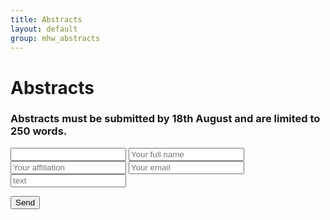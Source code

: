 ```yaml
---
title: Abstracts
layout: default
group: mhw_abstracts
---
```


# Abstracts

### Abstracts must be submitted by 18th August and are limited to 250 words. 


<form action="https://formcarry.com/s/fDxCKYtULL" method="POST" accept-charset="UTF-8" enctype="multipart/form-data">

 <input type="email" name="email"><!-- use this to reply visitors and prevent spam -->
<input type="text" name="fullName" placeholder="Your full name">
<input type="text" name="Affiliation" placeholder="Your affiliation">
<input type="text" name="Email" placeholder="Your email">
<input type="text" name="Abstract" placeholder="text">
<input type="hidden" name="_gotcha"><!-- use this to prevent spam -->
 
<button type="submit">Send</button>
  
</form>




